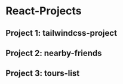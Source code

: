 # React-Projects

## Project 1: tailwindcss-project
## Project 2: nearby-friends
## Project 3: tours-list


